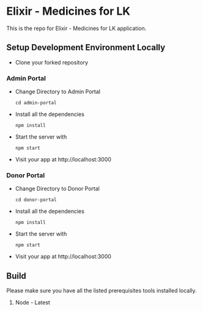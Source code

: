 # Elixir - Medicines for LK

This is the repo for Elixir - Medicines for LK application.

## Setup Development Environment Locally

- Clone your forked repository

### Admin Portal

- Change Directory to Admin Portal
  ```
  cd admin-portal
  ```
- Install all the dependencies
  ```
  npm install
  ```
- Start the server with

  ```
  npm start
  ```

- Visit your app at http://localhost:3000

### Donor Portal

- Change Directory to Donor Portal
  ```
  cd donor-portal
  ```
- Install all the dependencies
  ```
  npm install
  ```
- Start the server with

  ```
  npm start
  ```

- Visit your app at http://localhost:3000

## Build

Please make sure you have all the listed prerequisites tools installed locally.

1. Node - Latest
